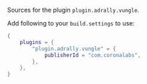 Sources for the plugin `plugin.adrally.vungle`.

Add following to your `build.settings` to use:
```lua
{
    plugins = {
        "plugin.adrally.vungle" = {
            publisherId = "com.coronalabs",
        },
    },
}
```
